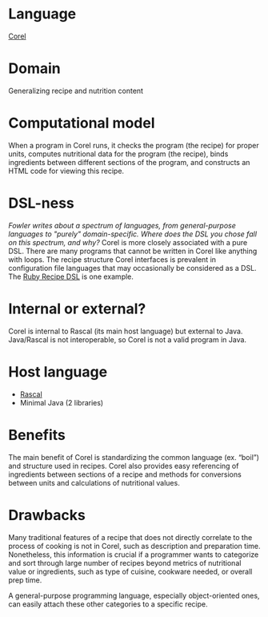 # Language
[Corel](https://fse.studenttheses.ub.rug.nl/25731/)


# Domain
Generalizing recipe and nutrition content

# Computational model
When a program in Corel runs, it checks the program (the recipe) for proper units, 
computes nutritional data for the program (the recipe), binds ingredients between
different sections of the program, and constructs an HTML code for viewing 
this recipe.

# DSL-ness

_Fowler writes about a spectrum of languages, from general-purpose languages to
"purely" domain-specific. Where does the DSL you chose fall on this spectrum,
and why?_
Corel is more closely associated with a pure DSL. There are many programs
that cannot be written in Corel like anything with loops. The recipe structure
Corel interfaces is prevalent in configuration file languages that may 
occasionally be considered as a DSL. The [Ruby Recipe DSL](https://www.rubydoc.info/github/opscode/chef/Chef/DSL/Recipe) is one example.

# Internal or external?
Corel is internal to Rascal (its main host language) but external to Java. 
Java/Rascal is not interoperable, so Corel is not a valid program in Java.

# Host language
- [Rascal](https://www.rascal-mpl.org/)
- Minimal Java (2 libraries)

# Benefits
The main benefit of Corel is standardizing the common language (ex. “boil”) 
and structure used in recipes. Corel also provides easy referencing of ingredients
between sections of a recipe and methods for conversions between units and 
calculations of nutritional values. 

# Drawbacks
Many traditional features of a recipe that does not directly correlate to the process of 
cooking is not in Corel, such as description and preparation time. Nonetheless,
this information is crucial if a programmer wants to categorize and sort
through large number of recipes beyond metrics of nutritional value or ingredients,
such as type of cuisine, cookware needed, or overall prep time. 

A general-purpose programming language, especially object-oriented ones, 
can easily attach these other categories to a specific recipe.
